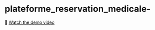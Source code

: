 # plateforme_reservation_medicale-

🎥 [Watch the demo video](https://drive.google.com/file/d/1uhERsnRcUNfXblx9cr8iK6-_jx1XHITF/view?usp=drive_link)
